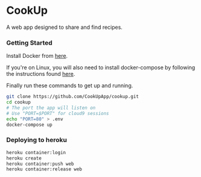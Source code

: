 # CookUp
A web app designed to share and find recipes.
### Getting Started
Install Docker from [here](https://docs.docker.com/get-docker/).

If you're on Linux, you will also need to install docker-compose by following the instructions found [here](https://docs.docker.com/compose/install/#install-compose-on-linux-systems).

Finally run these commands to get up and running.

```bash
git clone https://github.com/CookUpApp/cookup.git
cd cookup
# The port the app will listen on
# Use "PORT=$PORT" for cloud9 sessions
echo "PORT=80" > .env
docker-compose up
```

### Deploying to heroku
```bash
heroku container:login
heroku create
heroku container:push web
heroku container:release web
```
